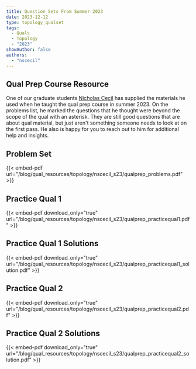 ```yaml
---
title: Question Sets From Summer 2023
date: 2023-12-12
type: topology_qualset
tags:
  - Quals
  - Topology
  - "2023"
showAuthor: false
authors:
  - "nscecil"
---
```



## Qual Prep Course Resource

One of our graduate students [Nicholas Cecil](https://math.uiowa.edu/people/nicholas-cecil) has supplied the materials he used when he taught the qual prep course in summer 2023. On the problems list, he marked the questions that he thought were beyond the scope of the qual with an asterisk.  They are still good questions that are about qual material, but just aren't something someone needs to look at on the first pass. He also is happy for you to reach out to him for additional help and insights.

## Problem Set
{{< embed-pdf  url="/blog/qual_resources/topology/nscecil_s23/qualprep_problems.pdf" >}}

## Practice Qual 1
{{< embed-pdf download_only="true" url="/blog/qual_resources/topology/nscecil_s23/qualprep_practicequal1.pdf" >}}

## Practice Qual 1 Solutions
{{< embed-pdf download_only="true" url="/blog/qual_resources/topology/nscecil_s23/qualprep_practicequal1_solution.pdf" >}}

## Practice Qual 2
{{< embed-pdf download_only="true" url="/blog/qual_resources/topology/nscecil_s23/qualprep_practicequal2.pdf" >}}

## Practice Qual 2 Solutions
{{< embed-pdf download_only="true" url="/blog/qual_resources/topology/nscecil_s23/qualprep_practicequal2_solution.pdf" >}}
